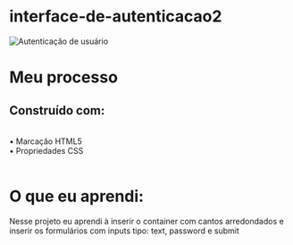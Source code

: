 # interface-de-autenticacao2
![Autenticação de usuário](https://user-images.githubusercontent.com/114995774/225910567-28f877f4-3d7c-4f27-9998-e31b7fefdd25.PNG)

<h1>Meu processo</h1>
<h2>Construído com:</h2><br>
•	Marcação HTML5<br>
•	Propriedades CSS<br><br>

<h1>O que eu aprendi:</h1>
  Nesse projeto eu aprendi à inserir o container com cantos arredondados e inserir os formulários com inputs tipo: text, password e submit
